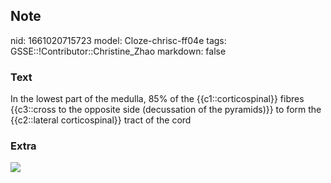 ## Note
nid: 1661020715723
model: Cloze-chrisc-ff04e
tags: GSSE::!Contributor::Christine_Zhao
markdown: false

### Text
<div>
  <div>
    <div>
      <div>
        In the lowest part of the medulla, 85% of the
        {{c1::corticospinal}} fibres {{c3::cross to the opposite
        side (decussation of the pyramids)}} to form the
        {{c2::lateral corticospinal}} tract of the cord
      </div>
    </div>
  </div>
</div>

### Extra
<img src="figA3-2.jpg">

